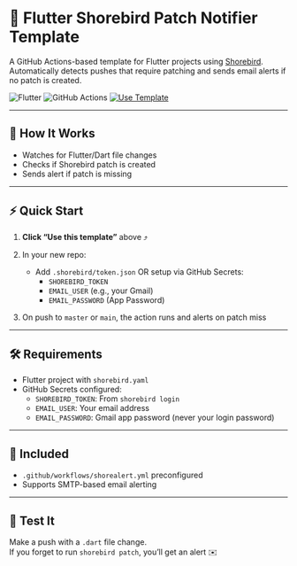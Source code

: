 # 🚨 Flutter Shorebird Patch Notifier Template

A GitHub Actions-based template for Flutter projects using [Shorebird](https://shorebird.dev). Automatically detects pushes that require patching and sends email alerts if no patch is created.


![Flutter](https://img.shields.io/badge/Flutter-Compatible-blue)
![GitHub Actions](https://img.shields.io/badge/GitHub-Actions-blue)
[![Use Template](https://img.shields.io/badge/Use-This%20Template-brightgreen)](https://github.com/yourusername/flutter-shorealert-template/generate)



---

## 🧩 How It Works

- Watches for Flutter/Dart file changes
- Checks if Shorebird patch is created
- Sends alert if patch is missing

---

## ⚡ Quick Start

1. **Click “Use this template”** above ⤴️  
2. In your new repo:
   - Add `.shorebird/token.json` OR setup via GitHub Secrets:
     - `SHOREBIRD_TOKEN`
     - `EMAIL_USER` (e.g., your Gmail)
     - `EMAIL_PASSWORD` (App Password)

3. On push to `master` or `main`, the action runs and alerts on patch miss

---

## 🛠️ Requirements

- Flutter project with `shorebird.yaml`
- GitHub Secrets configured:
  - `SHOREBIRD_TOKEN`: From `shorebird login`
  - `EMAIL_USER`: Your email address
  - `EMAIL_PASSWORD`: Gmail app password (never your login password)

---

## 🤖 Included

- `.github/workflows/shorealert.yml` preconfigured
- Supports SMTP-based email alerting

---

## 🧪 Test It

Make a push with a `.dart` file change.  
If you forget to run `shorebird patch`, you’ll get an alert ✉️
